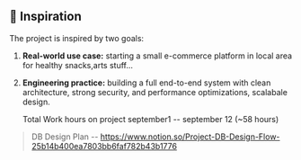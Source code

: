 ## 🌱 Inspiration
The project is inspired by two goals:  
1. **Real-world use case:** starting a small e-commerce platform in local area for healthy snacks,arts stuff...  
2. **Engineering practice:** building a full end-to-end system with clean architecture, strong security, and performance optimizations, scalabale design.

   Total Work hours on project september1 -- september 12 (~58 hours)  

> DB Design Plan --
https://www.notion.so/Project-DB-Design-Flow-25b14b400ea7803bb6faf782b43b1776



